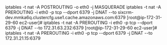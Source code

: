 iptables -t nat -A POSTROUTING -o eth0 -j MASQUERADE
iptables -t nat -A PREROUTING -i eth0 -p tcp --dport 6379 -j DNAT --to sixcrm-dev.mmka6q.clustercfg.use1.cache.amazonaws.com:6379
[root@ip-172-31-29-60 ec2-user]# iptables -t nat -A PREROUTING -i eth0 -p tcp --dport 6379 -j DNAT --to 172.31.63.232:6379
[root@ip-172-31-29-60 ec2-user]# iptables -t nat -A PREROUTING -i eth0 -p tcp --dport 6379 -j DNAT --to 172.31.21.15:6379
